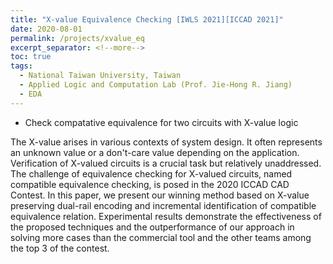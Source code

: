 ```yaml
---
title: "X-value Equivalence Checking [IWLS 2021][ICCAD 2021]"
date: 2020-08-01
permalink: /projects/xvalue_eq
excerpt_separator: <!--more-->
toc: true
tags:
  - National Taiwan University, Taiwan
  - Applied Logic and Computation Lab (Prof. Jie-Hong R. Jiang)
  - EDA
---
```


* Check compatative equivalence for two circuits with X-value logic
<!--more-->
<!-- ---
title: "X-value Equivalence Checking [ICCAD 2021]"
collection: EDA-related
type: "EDA-related"
permalink: /projects/xvalue_eq
venue: "Applied Logic and Computation Lab (Prof. Jie-Hong R. Jiang)"
date: 2020-08-01
location: "National Taiwan University, Taiwan"
--- -->

<!-- [More information here]() -->
The X-value arises in various contexts of system design. It often represents an unknown value or a don't-care value depending on the application. Verification of X-valued circuits is a crucial task but relatively unaddressed. The challenge of equivalence checking for X-valued circuits, named compatible equivalence checking, is posed in the 2020 ICCAD CAD Contest. In this paper, we present our winning method based on X-value preserving dual-rail encoding and incremental identification of compatible equivalence relation. Experimental results demonstrate the effectiveness of the proposed techniques and the outperformance of our approach in solving more cases than the commercial tool and the other teams among the top 3 of the contest.


